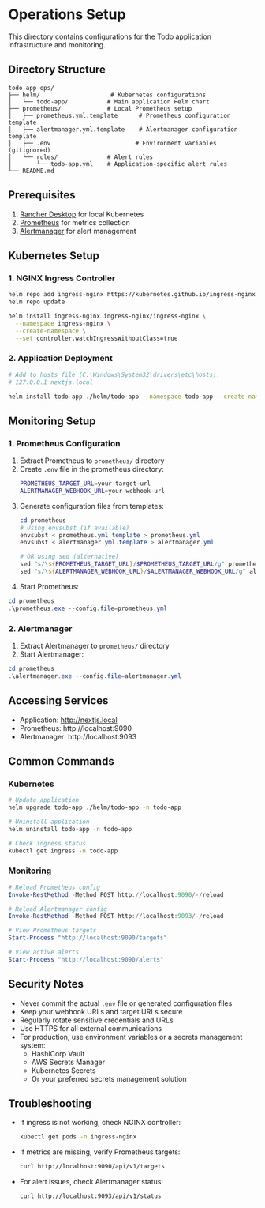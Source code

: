 # Operations Setup

This directory contains configurations for the Todo application infrastructure and monitoring.

## Directory Structure
```
todo-app-ops/
├── helm/                    # Kubernetes configurations
│   └── todo-app/           # Main application Helm chart
├── prometheus/             # Local Prometheus setup
│   ├── prometheus.yml.template      # Prometheus configuration template
│   ├── alertmanager.yml.template    # Alertmanager configuration template
│   ├── .env                        # Environment variables (gitignored)
│   └── rules/              # Alert rules
│       └── todo-app.yml    # Application-specific alert rules
└── README.md
```

## Prerequisites
1. [Rancher Desktop](https://rancherdesktop.io/) for local Kubernetes
2. [Prometheus](https://prometheus.io/download/) for metrics collection
3. [Alertmanager](https://prometheus.io/download/#alertmanager) for alert management

## Kubernetes Setup

### 1. NGINX Ingress Controller
```bash
helm repo add ingress-nginx https://kubernetes.github.io/ingress-nginx
helm repo update

helm install ingress-nginx ingress-nginx/ingress-nginx \
  --namespace ingress-nginx \
  --create-namespace \
  --set controller.watchIngressWithoutClass=true
```

### 2. Application Deployment
```bash
# Add to hosts file (C:\Windows\System32\drivers\etc\hosts):
# 127.0.0.1 nextjs.local

helm install todo-app ./helm/todo-app --namespace todo-app --create-namespace
```

## Monitoring Setup

### 1. Prometheus Configuration
1. Extract Prometheus to `prometheus/` directory
2. Create `.env` file in the prometheus directory:
   ```bash
   PROMETHEUS_TARGET_URL=your-target-url
   ALERTMANAGER_WEBHOOK_URL=your-webhook-url
   ```
3. Generate configuration files from templates:
   ```powershell
   cd prometheus
   # Using envsubst (if available)
   envsubst < prometheus.yml.template > prometheus.yml
   envsubst < alertmanager.yml.template > alertmanager.yml
   
   # OR using sed (alternative)
   sed "s/\${PROMETHEUS_TARGET_URL}/$PROMETHEUS_TARGET_URL/g" prometheus.yml.template > prometheus.yml
   sed "s/\${ALERTMANAGER_WEBHOOK_URL}/$ALERTMANAGER_WEBHOOK_URL/g" alertmanager.yml.template > alertmanager.yml
   ```
4. Start Prometheus:
```powershell
cd prometheus
.\prometheus.exe --config.file=prometheus.yml
```

### 2. Alertmanager
1. Extract Alertmanager to `prometheus/` directory
2. Start Alertmanager:
```powershell
cd prometheus
.\alertmanager.exe --config.file=alertmanager.yml
```

## Accessing Services
- Application: http://nextjs.local
- Prometheus: http://localhost:9090
- Alertmanager: http://localhost:9093

## Common Commands

### Kubernetes
```bash
# Update application
helm upgrade todo-app ./helm/todo-app -n todo-app

# Uninstall application
helm uninstall todo-app -n todo-app

# Check ingress status
kubectl get ingress -n todo-app
```

### Monitoring
```powershell
# Reload Prometheus config
Invoke-RestMethod -Method POST http://localhost:9090/-/reload

# Reload Alertmanager config
Invoke-RestMethod -Method POST http://localhost:9093/-/reload

# View Prometheus targets
Start-Process "http://localhost:9090/targets"

# View active alerts
Start-Process "http://localhost:9090/alerts"
```

## Security Notes
- Never commit the actual `.env` file or generated configuration files
- Keep your webhook URLs and target URLs secure
- Regularly rotate sensitive credentials and URLs
- Use HTTPS for all external communications
- For production, use environment variables or a secrets management system:
  - HashiCorp Vault
  - AWS Secrets Manager
  - Kubernetes Secrets
  - Or your preferred secrets management solution

## Troubleshooting
- If ingress is not working, check NGINX controller:
  ```bash
  kubectl get pods -n ingress-nginx
  ```
- If metrics are missing, verify Prometheus targets:
  ```bash
  curl http://localhost:9090/api/v1/targets
  ```
- For alert issues, check Alertmanager status:
  ```bash
  curl http://localhost:9093/api/v1/status
  ```